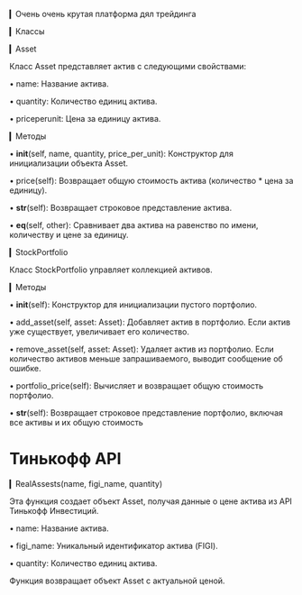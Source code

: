 ▎Очень очень крутая платформа дял трейдинга


▎Классы

▎Asset

Класс Asset представляет актив с следующими свойствами:

• name: Название актива.

• quantity: Количество единиц актива.

• priceperunit: Цена за единицу актива.

▎Методы

• __init__(self, name, quantity, price_per_unit): Конструктор для инициализации объекта Asset.

• price(self): Возвращает общую стоимость актива (количество * цена за единицу).

• __str__(self): Возвращает строковое представление актива.

• __eq__(self, other): Сравнивает два актива на равенство по имени, количеству и цене за единицу.

▎StockPortfolio

Класс StockPortfolio управляет коллекцией активов.

▎Методы

• __init__(self): Конструктор для инициализации пустого портфолио.

• add_asset(self, asset: Asset): Добавляет актив в портфолио. Если актив уже существует, увеличивает его количество.

• remove_asset(self, asset: Asset): Удаляет актив из портфолио. Если количество активов меньше запрашиваемого, выводит сообщение об ошибке.

• portfolio_price(self): Вычисляет и возвращает общую стоимость портфолио.

• __str__(self): Возвращает строковое представление портфолио, включая все активы и их общую стоимость

# Тинькофф API

▎RealAssests(name, figi_name, quantity)

Эта функция создает объект Asset, получая данные о цене актива из API Тинькофф Инвестиций. 

• name: Название актива.

• figi_name: Уникальный идентификатор актива (FIGI).

• quantity: Количество единиц актива.

Функция возвращает объект Asset с актуальной ценой.